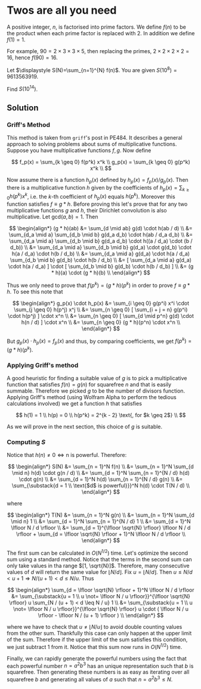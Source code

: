 # Twos are all you need

A positive integer, $n$, is factorised into prime factors. We define $f(n)$ to be the product when each prime factor is replaced with $2$. In addition we define $f(1)=1$.

For example, $90 = 2\times 3\times 3\times 5$, then replacing the primes, $2\times 2\times 2\times 2 = 16$, hence $f(90) = 16$.
 
Let $\displaystyle S(N)=\sum_{n=1}^{N} f(n)$. You are given $S(10^8)=9613563919$.

Find $S(10^{14})$.

## Solution

### Griff's Method

This method is taken from `griff`'s post in PE484. It describes a general approach to solving problems about sums of multiplicative functions. Suppose you have multiplicative functions $f, g$. Now define

$$
f_p(x) = \sum_{k \geq 0} f(p^k) x^k \\
g_p(x) = \sum_{k \geq 0} g(p^k) x^k \\
$$

Now assume there is a function $h_p(x)$ defined by $h_p(x) = f_p(x) / g_p(x)$. Then there is a multiplicative function $h$ given by the coefficients of $h_p(x) = \sum_{k \geq 0} h(p^k) x^k$, i.e. the $k$-th coefficient of $h_p(x)$ equals $h(p^k)$. Moreover this function satisfies $f \equiv g * h$. Before proving this let's prove that for any two multiplicative functions $g$ and $h$, their Dirichlet convolution is also multiplicative. Let $\text{gcd}(a, b) = 1$. Then

$$
\begin{align*}
(g * h)(ab)
&= \sum_{d \mid ab} g(d) \cdot h(ab / d) \\
&= \sum_{d_a \mid a} \sum_{d_b \mid b} g(d_a d_b) \cdot h(ab / d_a d_b) \\
&= \sum_{d_a \mid a} \sum_{d_b \mid b} g(d_a d_b) \cdot h((a / d_a) \cdot (b / d_b)) \\
&= \sum_{d_a \mid a} \sum_{d_b \mid b} g(d_a) \cdot g(d_b) \cdot h(a / d_a) \cdot h(b / d_b) \\
&= \sum_{d_a \mid a} g(d_a) \cdot h(a / d_a) \sum_{d_b \mid b} g(d_b) \cdot h(b / d_b) \\
&= [ \sum_{d_a \mid a} g(d_a) \cdot h(a / d_a) ] \cdot [ \sum_{d_b \mid b} g(d_b) \cdot h(b / d_b) ] \\
&= (g * h)(a) \cdot (g * h)(b) \\
\end{align*}
$$

Thus we only need to prove that $f(p^k) = (g * h)(p^k)$ in order to prove $f \equiv g * h$. To see this note that

$$
\begin{align*}
g_p(x) \cdot h_p(x)
&= \sum_{i \geq 0} g(p^i) x^i \cdot \sum_{j \geq 0} h(p^j) x^j \\
&= \sum_{n \geq 0} [ \sum_{i + j = n} g(p^i) \cdot h(p^j) ] \cdot x^n \\
&= \sum_{n \geq 0} [ \sum_{d \mid p^n} g(d) \cdot h(n / d) ] \cdot x^n \\
&= \sum_{n \geq 0} (g * h)(p^n) \cdot x^n \\
\end{align*}
$$

But $g_p(x) \cdot h_p(x) = f_p(x)$ and thus, by comparing coefficients, we get $f(p^k) = (g * h)(p^k)$.

### Applying Griff's method

A good heuristic for finding a suitable value of $g$ is to pick a multiplicative function that satisfies $f(n) = g(n)$ for squarefree $n$ and that is easily summable. Therefore we picked $g$ to be the number of divisors function. Applying Griff's method (using Wolfram Alpha to perform the tedious calculations involved) we get a function $h$ that satisfies

$$
h(1) = 1 \\
h(p) = 0 \\
h(p^k) = 2^{k - 2} \text{, for $k \geq 2$} \\
$$

As we will prove in the next section, this choice of $g$ is suitable.

### Computing $S$

Notice that $h(n) \not= 0 \iff \text{n is powerful}$. Therefore:

$$
\begin{align*}
S(N)
&= \sum_{n = 1}^N f(n) \\
&= \sum_{n = 1}^N \sum_{d \mid n} h(d) \cdot g(n / d) \\
&= \sum_{d = 1}^N \sum_{n = 1}^{N / d} h(d) \cdot g(n) \\
&= \sum_{d = 1}^N h(d) \sum_{n = 1}^{N / d} g(n) \\
&= \sum_{\substack{d = 1 \\ \text{$d$ is powerful}}}^N h(d) \cdot T(N / d) \\
\end{align*}
$$

where

$$
\begin{align*}
T(N)
&= \sum_{n = 1}^N g(n) \\
&= \sum_{n = 1}^N \sum_{d \mid n} 1 \\
&= \sum_{d = 1}^N \sum_{n = 1}^{N / d} 1 \\
&= \sum_{d = 1}^N \lfloor N / d \rfloor \\
&= \sum_{d = 1}^{\lfloor \sqrt{N} \rfloor} \lfloor N / d \rfloor + \sum_{d = \lfloor \sqrt{N} \rfloor + 1}^N \lfloor N / d \rfloor \\
\end{align*}
$$

The first sum can be calculated in $O(N^{1/2})$ time. Let's optimize the second sum using a standard method. Notice that the terms in the second sum can only take values in tha range $[1, \sqrt{N}]$. Therefore, many consecutive values of $d$ will return the same value for $\lfloor N / d \rfloor$. Fix $u = \lfloor N / d \rfloor$. Then $u \leq N / d < u + 1 \Rightarrow N / (u + 1) < d \leq N / u$. Thus

$$
\begin{align*}
\sum_{d = \lfloor \sqrt{N} \rfloor + 1}^N \lfloor N / d \rfloor 
&= \sum_{\substack{u = 1 \\ u \not= \lfloor N / u \rfloor}}^{\lfloor \sqrt{N} \rfloor} u \sum_{N / (u + 1) < d \leq N / u} 1 \\
&= \sum_{\substack{u = 1 \\ u \not= \lfloor N / u \rfloor}}^{\lfloor \sqrt{N} \rfloor} u \cdot ( \lfloor N / u \rfloor - \lfloor N / (u + 1) \rfloor ) \\
\end{align*}
$$

where we have to check that $u \not= \lfloor N / u \rfloor$ to avoid double counting values from the other sum. Thankfully this case can only happen at the upper limit of the sum. Therefore if the upper limit of the sum satisfies this condition, we just subtract $1$ from it. Notice that this sum now runs in $O(N^{1/2})$ time.

Finally, we can rapidly generate the powerful numbers using the fact that each powerful number $n = a^2 b^3$ has an unique representation such that $b$ is squarefree. Then generating these numbers is as easy as iterating over all squarefree $b$ and generating all values of $a$ such that $n = a^2 b^3 \leq N$.